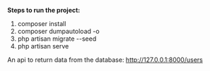 **Steps to run the project:**

1.  composer install
2.  composer dumpautoload -o
3.  php artisan migrate --seed
4.  php artisan serve

An api to return data from the database: http://127.0.0.1:8000/users
